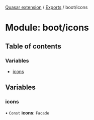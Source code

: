 [Quasar extension](../index.md) / [Exports](../modules.md) / boot/icons

# Module: boot/icons

## Table of contents

### Variables

- [icons](boot_icons.md#icons)

## Variables

### icons

• `Const` **icons**: `Facade`

